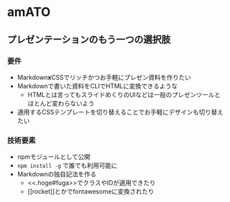 # amATO
## プレゼンテーションのもう一つの選択肢

### 要件
- Markdown**x**CSSでリッチかつお手軽にプレゼン資料を作りたい
- Markdownで書いた資料をCLIでHTMLに変換できるような
    - HTMLとは言ってもスライドめくりのUIなどは一般のプレゼンツールとほとんど変わらないよう
- 適用するCSSテンプレートを切り替えることでお手軽にデザインも切り替えたい

### 技術要素
- npmモジュールとして公開
- `npm install -g` で誰でも利用可能に
- Markdownの独自記法を作る
    - <<.hoge#fuga>>でクラスやIDが適用できたり
    - [[rocket]]とかでfontawesomeに変換されたり
